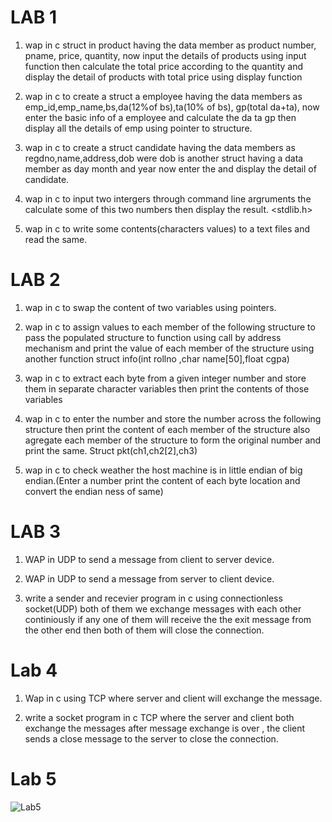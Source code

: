 # LAB 1
1. wap in c struct in product having the data member as product number, pname, price, quantity, now input the details of products using input function then calculate the total price according to the quantity and display the detail of products with total price using display function

2. wap in c to create a struct a employee having the data members as emp_id,emp_name,bs,da(12%of bs),ta(10% of bs), gp(total da+ta), now enter the basic info of a employee and calculate the da ta gp then display all the details of emp using pointer to structure.

3. wap in c to create a struct candidate having the data members as regdno,name,address,dob were dob is another struct having a data member as day month and year now enter the and display the detail of candidate.

4. wap in c to input two intergers through command line argruments the calculate some of this two numbers then display the result.
<stdlib.h>

5. wap in c to write some contents(characters values) to a text files and read the same.

# LAB 2
1. wap in c to swap the content of two variables using pointers.

2. wap in c to assign values to each member of the following structure to pass the populated structure to function using call by address mechanism and print the value of each member of the structure using another function struct info(int rollno ,char name[50],float cgpa)

3. wap in c to extract each byte from a given integer number and store them in separate character variables then print the contents of those variables 

4. wap in c to enter the number and store the number across the following structure then print the content of each member of the structure also agregate each member of the structure to form the original number and print the same. Struct pkt(ch1,ch2[2],ch3)

5. wap in c to check weather the host machine is in little endian of big endian.(Enter a number print the content of each byte location and convert the endian ness of same)

# LAB 3

1. WAP in UDP to send a message from client to server device.

2. WAP in UDP to send a message from server to client device.

3. write a sender and recevier program in c using connectionless socket(UDP) both of them we exchange messages with each other continiously if any 
one of them will receive the the exit message from the other end then both of them will close the connection.

# Lab 4

1. Wap in c using TCP where server and client will exchange the message.

2. write a socket program in c TCP where the server and client both exchange the messages after message exchange is over , the client sends a close message to the server to close the connection.

# Lab 5

![Lab5](https://github.com/user-attachments/assets/7e0025de-d653-4c24-b8e3-c1c1beaf7e55)
